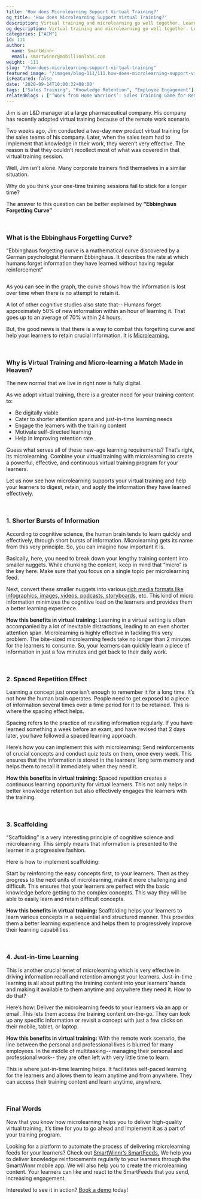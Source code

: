 ```yaml
---
title: 'How does Microlearning Support Virtual Training?'
og_title: 'How does Microlearning Support Virtual Training?'
description: Virtual training and microlearning go well together. Learn how microlearning can enhance your virtual training by helping your learners to defeat the ‘forgetting curve’ and retain crucial information for a longer period of time.
og_description: Virtual training and microlearning go well together. Learn how microlearning can enhance your virtual training by helping your learners to defeat the ‘forgetting curve’ and retain crucial information for a longer period of time.
categories: ["ACM"]
id: 111
author:
  name: SmartWinnr
  email: smartwinnr@mobillionlabs.com
weight: -111
slug: "/how-does-microlearning-support-virtual-training"
featured_image: "/images/blog-111/111.how-does-microlearning-support-virtual-training.jpg"
isFeatured: false
date: '2020-09-14T10:00:32+08:00'
tags: ["Sales Training", "Knowledge Retention", "Employee Engagement"]
relatedBlogs : ["‘Work from Home Warriors’: Sales Training Game for Remote Sales Teams", "How to Deliver Training to your Remote Sales Staff?", "How to Transform your 2-day Face-to-face Training into a Microsoft Teams Virtual Training?", "Spaced Repetition and Microlearning: Two peas in a pod", "Why continuous training is important in sales?", "Ways to Challenge the Forgetting Curve", "Use Micro-Learning to Turbo-Charge your Sales Team", "How Good Product Knowledge help Sales Teams to Sell Effectively", "3 insights from Cognitive Science that will drive your employee knowledge"]
---
```


<p>Jim is an L&D manager at a large pharmaceutical company. His company has recently adopted virtual training because of the remote work scenario.</p> 

Two weeks ago, Jim conducted a two-day new product virtual training for the sales teams of his company. Later, when the sales team had to implement that knowledge in their work, they weren’t very effective. The reason is that they couldn’t recollect most of what was covered in that virtual training session.

Well, Jim isn’t alone. Many corporate trainers find themselves in a similar situation. 

Why do you think your one-time training sessions fail to stick for a longer time?

The answer to this question can be better explained by **“Ebbinghaus Forgetting Curve”**

<br>

### **What is the Ebbinghaus Forgetting Curve?**

“Ebbinghaus forgetting curve is a mathematical curve discovered by a German psychologist Hermann Ebbinghaus. It describes the rate at which humans forget information they have learned without having regular reinforcement”

<img alt="" src="/images/blog-111/Ebbinghaus’ forgetting curve.png" class="ml-padding-top0 ml-padding-bottom0">

As you can see in the graph, the curve shows how the information is lost over time when there is no attempt to retain it.

<div class="ml_pro_tip ml-margin-bottom20">
  <p> A lot of other cognitive studies also state that-- Humans forget approximately 50% of new information within an hour of learning it. That goes up to an average of 70% within 24 hours. </p>
</div>

But, the good news is that there is a way to combat this forgetting curve and help your learners to retain crucial information. It is <a href="https://www.smartwinnr.com/post/how-to-convert-a-powerpoint-presentation-into-microlearning-content/#what-is-microlearning" target="_blank" class="ml-desc-text">Microlearning.</a> 

<br>

### **Why is Virtual Training and Micro-learning a Match Made in Heaven?**

The new normal that we live in right now is fully digital. 

<div class="ml_special_div_blog">
  <div class="ml_special_div_blog_title ml_text_bold">As we adopt virtual training, there is a greater need for your training content to: </div>
  <div class="ml_special_div_blog_content">
    <ul>
      <li>Be digitally viable</li>
      <li>Cater to shorter attention spans and just-in-time learning needs</li>
      <li>Engage the learners with the training content</li>
      <li>Motivate self-directed learning</li>
      <li>Help in improving retention rate</li>
    </ul>
  </div>
</div>

Guess what serves all of these new-age learning requirements? That’s right, its microlearning. Combine your virtual training with microlearning to create a powerful, effective, and continuous virtual training program for your learners.
 
Let us now see how microlearning supports your virtual training and help your learners to digest, retain, and apply the information they have learned effectively.

<br>

### **1. Shorter Bursts of Information**

According to cognitive science, the human brain tends to learn quickly and effectively, through short bursts of information. Microlearning gets its name from this very principle. So, you can imagine how important it is.

<div class="ml_special_div_blog">
  <div class="ml_special_div_blog_content">
    <p>Basically, here, you need to break down your lengthy training content into smaller nuggets. While chunking the content, keep in mind that “micro” is the key here. Make sure that you focus on a single topic per microlearning feed. </p>
    <p>Next, convert these smaller nuggets into various <a href="https://www.smartwinnr.com/post/how-to-convert-a-powerpoint-presentation-into-microlearning-content/" class="ml-desc-text" target="_blank">rich media formats like infographics, images, videos, podcasts, storyboards,</a> etc. This kind of micro information minimizes the cognitive load on the learners and provides them a better learning experience.</p>
  </div>
</div>

**How this benefits in virtual training:** Learning in a virtual setting is often accompanied by a lot of inevitable distractions, leading to an even shorter attention span. Microlearning is highly effective in tackling this very problem. The bite-sized microlearning feeds take no longer than 2 minutes for the learners to consume. So, your learners can quickly learn a piece of information in just a few minutes and get back to their daily work.

<br>

### **2. Spaced Repetition Effect**

Learning a concept just once isn’t enough to remember it for a long time. It’s not how the human brain operates. People need to get exposed to a piece of information several times over a time period for it to be retained. This is where the spacing effect helps. 

Spacing refers to the practice of revisiting information regularly. If you have learned something a week before an exam, and have revised that 2 days later, you have followed a spaced learning approach.

<div class="ml_pro_tip ml-margin-bottom20">
  <p> Here’s how you can implement this with microlearning: Send reinforcements of crucial concepts and conduct quiz tests on them, once every week. This ensures that the information is stored in the learners’ long term memory and helps them to recall it immediately when they need it. </p>
</div>

**How this benefits in virtual training:** Spaced repetition creates a continuous learning opportunity for virtual learners. This not only helps in better knowledge retention but also effectively engages the learners with the training.

<br>

### **3. Scaffolding**

“Scaffolding” is a very interesting principle of cognitive science and microlearning. This simply means that information is presented to the learner in a progressive fashion. 

Here is how to implement scaffolding:

<div class="ml_pro_tip ml-margin-bottom20">
  <p>Start by reinforcing the easy concepts first, to your learners. Then as they progress to the next units of microlearning, make it more challenging and difficult. This ensures that your learners are perfect with the basic knowledge before getting to the complex concepts. This way they will be able to easily learn and retain difficult concepts.</p>
</div>

**How this benefits in virtual training:** Scaffolding helps your learners to learn various concepts in a sequential and structured manner. This provides them a better learning experience and helps them to progressively improve their learning capabilities.

<br>

### **4. Just-in-time Learning**

This is another crucial tenet of microlearning which is very effective in driving information recall and retention amongst your learners. Just-in-time learning is all about putting the training content into your learners’ hands and making it available to them anytime and anywhere they need it. How to do that? 

<div class="ml_pro_tip ml-margin-bottom20">
  <p>Here’s how: Deliver the microlearning feeds to your learners via an app or email. This lets them access the training content on-the-go. They can look up any specific information or revisit a concept with just a few clicks on their mobile, tablet, or laptop. </p>
</div>

**How this benefits in virtual training:** With the remote work scenario, the line between the personal and professional lives is blurred for many employees. In the middle of multitasking-- managing their personal and professional work-- they are often left with very little time to learn. 

This is where just-in-time learning helps. It facilitates self-paced learning for the learners and allows them to learn anytime and from anywhere. They can access their training content and learn anytime, anywhere.

<br>

### **Final Words**

Now that you know how microlearning helps you to deliver high-quality virtual training, it’s time for you to go ahead and implement it as a part of your training program.

Looking for a platform to automate the process of delivering microlearning feeds for your learners? Check out <a href="https://www.smartwinnr.com/product/targeted-learning/" class="ml-desc-text" target="_blank">SmartWinnr’s SmartFeeds.</a> We help you to deliver knowledge reinforcements regularly to your learners through the SmartWinnr mobile app. We will also help you to create the microlearning content. Your learners can like and react to the SmartFeeds that you send, increasing engagement. 

Interested to see it in action? <a href="https://www.smartwinnr.com/request-demo/" class="ml-desc-text" target="_blank">Book a demo</a> today!